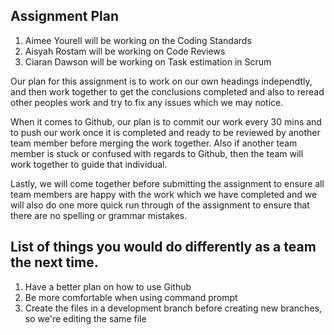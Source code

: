 ## Assignment Plan

1. Aimee Yourell will be working on the Coding Standards
2. Aisyah Rostam will be working on Code Reviews
3. Ciaran Dawson will be working on Task estimation in Scrum

Our plan for this assignment is to work on our own headings independtly, and then work together to get the conclusions completed and also to reread other peoples work and try to fix any issues which we may notice.

When it comes to Github, our plan is to commit our work every 30 mins and to push our work once it is completed and ready to be reviewed by another team member before merging the work together. Also if another team member is stuck or confused with regards to Github, then the team will work together to guide that individual.

Lastly, we will come together before submitting the assignment to ensure all team members are happy with the work which we have completed and we will also do one more quick run through of the assignment to ensure that there are no spelling or grammar mistakes. 

## List of things you would do differently as a team the next time.
1. Have a better plan on how to use Github
2. Be more comfortable when using command prompt
3. Create the files in a development branch before creating new branches, so we're editing the same file
